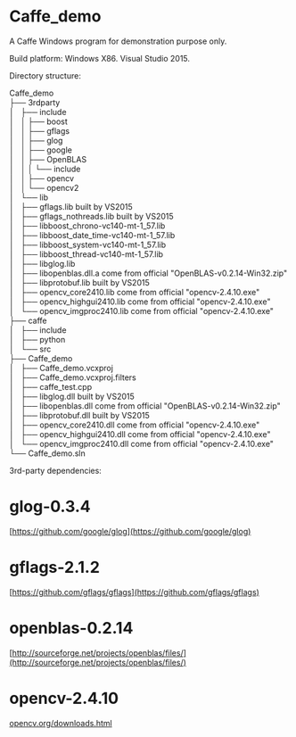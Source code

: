 # Caffe_demo
A Caffe Windows program for demonstration purpose only.

Build platform: Windows X86. Visual Studio 2015.

Directory structure:

Caffe_demo  <br />
├── 3rdparty  <br />
│   ├── include  <br />
│   │    ├── boost  <br />
│   │    ├── gflags  <br />
│   │    ├── glog  <br />
│   │    ├── google  <br />
│   │    ├── OpenBLAS  <br />
│   │    │   └── include  <br />
│   │    ├── opencv  <br />
│   │    └── opencv2  <br />
│   └── lib  <br />
│        ├── gflags.lib                   built by VS2015  <br />
│        ├── gflags_nothreads.lib        built by VS2015  <br />
│        ├── libboost_chrono-vc140-mt-1_57.lib  <br />
│        ├── libboost_date_time-vc140-mt-1_57.lib  <br />
│        ├── libboost_system-vc140-mt-1_57.lib  <br />
│        ├── libboost_thread-vc140-mt-1_57.lib  <br />
│        ├── libglog.lib  <br />
│        ├── libopenblas.dll.a            come from official "OpenBLAS-v0.2.14-Win32.zip"  <br />
│        ├── libprotobuf.lib              built by VS2015  <br />
│        ├── opencv_core2410.lib         come from official "opencv-2.4.10.exe"  <br />
│        ├── opencv_highgui2410.lib      come from official "opencv-2.4.10.exe"  <br />
│        └── opencv_imgproc2410.lib      come from official "opencv-2.4.10.exe"  <br />
├── caffe  <br />
│   ├── include  <br />
│   ├── python  <br />
│   └── src  <br />
├── Caffe_demo  <br />
│   ├── Caffe_demo.vcxproj  <br />
│   ├── Caffe_demo.vcxproj.filters  <br />
│   ├── caffe_test.cpp  <br />
│   ├── libglog.dll                   built by VS2015  <br />
│   ├── libopenblas.dll               come from official "OpenBLAS-v0.2.14-Win32.zip"  <br />
│   ├── libprotobuf.dll               built by VS2015  <br />
│   ├── opencv_core2410.dll          come from official "opencv-2.4.10.exe"  <br />
│   ├── opencv_highgui2410.dll       come from official "opencv-2.4.10.exe"  <br />
│   └── opencv_imgproc2410.dll       come from official "opencv-2.4.10.exe"  <br />
└── Caffe_demo.sln  <br />

3rd-party dependencies:

# glog-0.3.4

[https://github.com/google/glog](https://github.com/google/glog)

# gflags-2.1.2

[https://github.com/gflags/gflags](https://github.com/gflags/gflags)

# openblas-0.2.14

[http://sourceforge.net/projects/openblas/files/](http://sourceforge.net/projects/openblas/files/)

# opencv-2.4.10

[opencv.org/downloads.html](opencv.org/downloads.html)